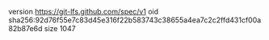 version https://git-lfs.github.com/spec/v1
oid sha256:92d76f55e7c83d45e316f22b583743c38655a4ea7c2c2ffd431cf00a82b87e6d
size 1047
